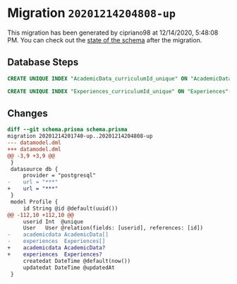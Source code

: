 # Migration `20201214204808-up`

This migration has been generated by cipriano98 at 12/14/2020, 5:48:08 PM.
You can check out the [state of the schema](./schema.prisma) after the migration.

## Database Steps

```sql
CREATE UNIQUE INDEX "AcademicData_curriculumId_unique" ON "AcademicData"("curriculumId")

CREATE UNIQUE INDEX "Experiences_curriculumId_unique" ON "Experiences"("curriculumId")
```

## Changes

```diff
diff --git schema.prisma schema.prisma
migration 20201214201740-up..20201214204808-up
--- datamodel.dml
+++ datamodel.dml
@@ -3,9 +3,9 @@
 }
 datasource db {
     provider = "postgresql"
-    url = "***"
+    url = "***"
 }
 model Profile {
     id String @id @default(uuid())
@@ -112,10 +112,10 @@
     userid Int  @unique
     User   User @relation(fields: [userid], references: [id])
-    academicdata AcademicData[]
-    experiences  Experiences[]
+    academicdata AcademicData?
+    experiences  Experiences?
     createdat DateTime @default(now())
     updatedat DateTime @updatedAt
 }
```



